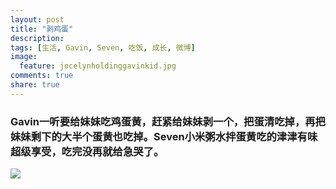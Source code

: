 ```yaml
---
layout: post
title: "剥鸡蛋"
description: 
tags: [生活, Gavin, Seven, 吃饭, 成长, 微博]
image:
  feature: jocelynholdinggavinkid.jpg
comments: true
share: true
---
```


### Gavin一听要给妹妹吃鸡蛋黄，赶紧给妹妹剥一个，把蛋清吃掉，再把妹妹剩下的大半个蛋黄也吃掉。Seven小米粥水拌蛋黄吃的津津有味超级享受，吃完没再就给急哭了。 ###

![](http://i.imgur.com/HuYIVfp.jpg)
